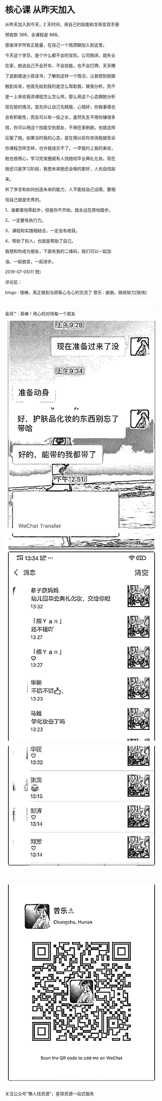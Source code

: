 # 核心课 从昨天加入

从昨天加入到今天，2 天时间，用自己的技能和龙哥变现手册

预收款 368，全课程是 888。

感谢泽宇所有正能量，在自己一个瓶颈期加入到这里。

今天这个学员，是个什么都不会的宝妈，公司倒闭，就失业

在家，她说自己不会开车，不会技能，也不会打牌，天天睡

了追剧接送小孩读书，了解到这样一个情况，让我想到刚接

触到龙哥，他首先给到我的是怎么帮助我，替我分析，而不

是一上来给我讲课程怎么怎么样。那么用这个心态跟她分析

现在她的情况，首先你让自己先精致，心情好，你做事情也

会有积极性，而且可以有一技之长，虽然先生不用你赚很多

钱，你可以用这个技能交到朋友，不用在家刷剧，也就这样

征服了她。如果当时我的心态，是在用以前你咨询我就告诉

你课程怎样怎样，也许就成交不了。一早就约上我的美妆，

她也很用心，学习完发圈就有人找她给毕业典礼化妆。现在

她还只是学习阶段，我想未来她还会做的更好，人也自信起

来。

听了序言和如何创造未来的能力，人不能给自己设限，要相

信自己就是优秀的。

1、谁都害怕零起步，但是你不开始，就永远在原地踏步。

2、一定要有执行力。

3、课程和实践相结合，一定会有收获。

4、帮助了别人，也就是帮助了自己。

我想和你成为朋友，下面有我的二维码，我们可以一起加

油，一起蜕变，一起进步。

2019-07-05(11 赞)

评论区：

bingo : 很棒，真正做到与顾客心与心的交流了 曾乐 : 谢谢，继续努力[愉快]

![image](img/Image_383.png)

金风℡ : 真棒！用心的对待每一个朋友

![image](img/Image_384.png)

![image](img/Image_385.png)

![image](img/Image_386.png)

![image](img/Image_387.png)

![image](img/Image_388.png)

关注公众号"懒人找资源"，星球资源一站式服务